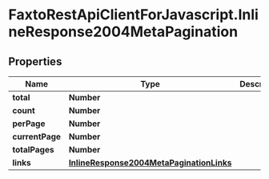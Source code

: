 # FaxtoRestApiClientForJavascript.InlineResponse2004MetaPagination

## Properties
Name | Type | Description | Notes
------------ | ------------- | ------------- | -------------
**total** | **Number** |  | [optional] 
**count** | **Number** |  | [optional] 
**perPage** | **Number** |  | [optional] 
**currentPage** | **Number** |  | [optional] 
**totalPages** | **Number** |  | [optional] 
**links** | [**InlineResponse2004MetaPaginationLinks**](InlineResponse2004MetaPaginationLinks.md) |  | [optional] 


